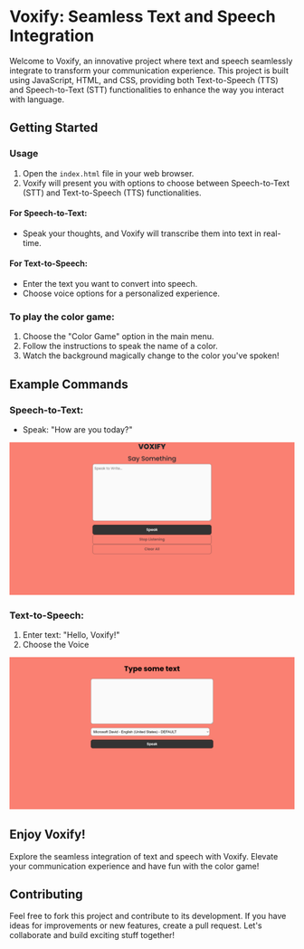 # Voxify: Seamless Text and Speech Integration

Welcome to Voxify, an innovative project where text and speech seamlessly integrate to transform your communication experience. This project is built using JavaScript, HTML, and CSS, providing both Text-to-Speech (TTS) and Speech-to-Text (STT) functionalities to enhance the way you interact with language.

## Getting Started
### Usage
1. Open the `index.html` file in your web browser.
2. Voxify will present you with options to choose between Speech-to-Text (STT) and Text-to-Speech (TTS) functionalities.

#### For Speech-to-Text:

- Speak your thoughts, and Voxify will transcribe them into text in real-time.

#### For Text-to-Speech:

- Enter the text you want to convert into speech.
- Choose voice options for a personalized experience.

### To play the color game:

1. Choose the "Color Game" option in the main menu.
2. Follow the instructions to speak the name of a color.
3. Watch the background magically change to the color you've spoken!

## Example Commands
### Speech-to-Text:

- Speak: "How are you today?"

![Alt text](image.png)

### Text-to-Speech:

1. Enter text: "Hello, Voxify!"
2. Choose the Voice

![Alt text](image-1.png)

## Enjoy Voxify!

Explore the seamless integration of text and speech with Voxify. Elevate your communication experience and have fun with the color game!

## Contributing

Feel free to fork this project and contribute to its development. If you have ideas for improvements or new features, create a pull request. Let's collaborate and build exciting stuff together!
